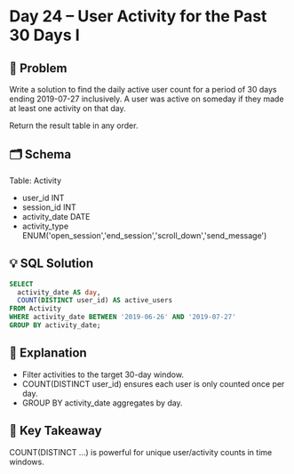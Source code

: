 # Day 24 – User Activity for the Past 30 Days I

## 📖 Problem
Write a solution to find the daily active user count for a period of 30 days ending 2019-07-27 inclusively. A user was active on someday if they made at least one activity on that day.

Return the result table in any order.
## 🗂 Schema
Table: Activity  
- user_id INT  
- session_id INT  
- activity_date DATE  
- activity_type ENUM('open_session','end_session','scroll_down','send_message')  

## 💡 SQL Solution
```sql
SELECT 
  activity_date AS day,
  COUNT(DISTINCT user_id) AS active_users
FROM Activity
WHERE activity_date BETWEEN '2019-06-26' AND '2019-07-27'
GROUP BY activity_date;
```

## 🧠 Explanation
- Filter activities to the target 30-day window.  
- COUNT(DISTINCT user_id) ensures each user is only counted once per day.  
- GROUP BY activity_date aggregates by day.  

## 🔑 Key Takeaway
COUNT(DISTINCT ...) is powerful for unique user/activity counts in time windows.
